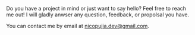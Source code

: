 Do you have a project in mind or just want to say hello? Feel free to reach me out! I will gladly anwser any question, feedback, or propolsal you have.

You can contact me by email at [nicopujia.dev@gmail.com](mailto:nicopujia.dev@gmail.com).
